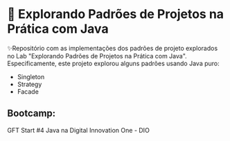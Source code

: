 # 🧮 Explorando Padrões de Projetos na Prática com Java

✨Repositório com as implementações dos padrões de projeto explorados no Lab "Explorando Padrões de Projetos na Prática com Java". Especificamente, este projeto explorou alguns padrões usando Java puro:
- Singleton
- Strategy
- Facade

## Bootcamp:

GFT Start #4 Java na Digital Innovation One - DIO
